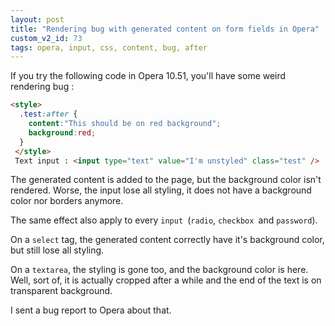 ```yaml
---
layout: post
title: "Rendering bug with generated content on form fields in Opera"
custom_v2_id: 73
tags: opera, input, css, content, bug, after
---
```


If you try the following code in Opera 10.51, you'll have some weird rendering
bug :


```html
<style>
  .test:after {
    content:"This should be on red background";
    background:red;
  }
 </style>
 Text input : <input type="text" value="I'm unstyled" class="test" />
```

The generated content is added to the page, but the background color isn't
rendered. Worse, the input lose all styling, it does not have a background
color nor borders anymore.

The same effect also apply to every `input `(`radio`, `checkbox `and
`password`).

On a `select` tag, the generated content correctly have it's background color,
but still lose all styling.

On a `textarea`, the styling is gone too, and the background color is here.
Well, sort of, it is actually cropped after a while and the end of the text is
on transparent background.

I sent a bug report to Opera about that.

